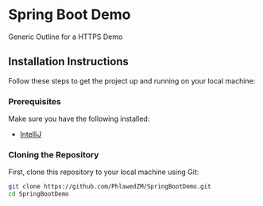 # Spring Boot Demo

Generic Outline for a HTTPS Demo

## Installation Instructions

Follow these steps to get the project up and running on your local machine:

### Prerequisites
Make sure you have the following installed:
- [IntelliJ](https://www.jetbrains.com/idea/)

### Cloning the Repository
First, clone this repository to your local machine using Git:

```bash
git clone https://github.com/PhlawedZM/SpringBootDemo.git
cd SpringBootDemo
```
